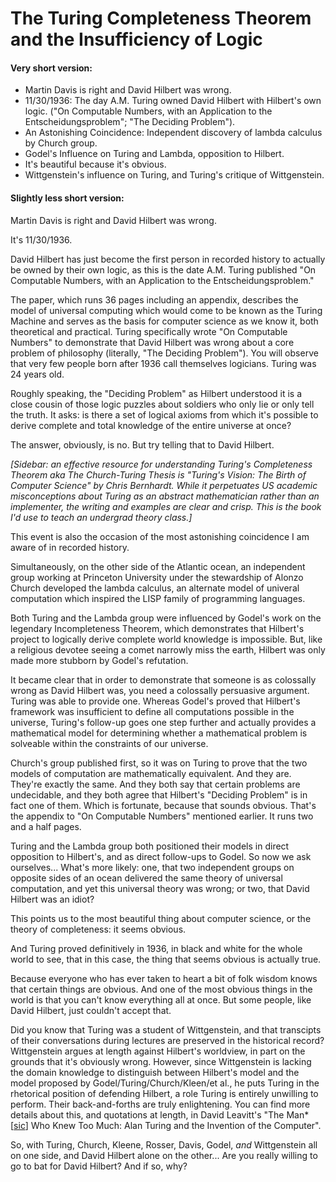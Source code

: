 # The Turing Completeness Theorem and the Insufficiency of Logic

#### Very short version:

* Martin Davis is right and David Hilbert was wrong.
* 11/30/1936: The day A.M. Turing owned David Hilbert with Hilbert's own logic. ("On Computable Numbers, with an Application to the Entscheidungsproblem"; "The Deciding Problem").
* An Astonishing Coincidence: Independent discovery of lambda calculus by Church group.
* Godel's Influence on Turing and Lambda, opposition to Hilbert.
* It's beautiful because it's obvious.
* Wittgenstein's influence on Turing, and Turing's critique of Wittgenstein.

#### Slightly less short version:

Martin Davis is right and David Hilbert was wrong.

It's 11/30/1936.

David Hilbert has just become the first person in recorded history to actually be owned by their own logic, as this is the date A.M. Turing published "On Computable Numbers, with an Application to the Entscheidungsproblem."

The paper, which runs 36 pages including an appendix, describes the model of universal computing which would come to be known as the Turing Machine and serves as the basis for computer science as we know it, both theoretical and practical. Turing specifically wrote "On Computable Numbers" to demonstrate that David Hilbert was wrong about a core problem of philosophy (literally, "The Deciding Problem"). You will observe that very few people born after 1936 call themselves logicians. Turing was 24 years old.

Roughly speaking, the "Deciding Problem" as Hilbert understood it is a close cousin of those logic puzzles about soldiers who only lie or only tell the truth. It asks: is there a set of logical axioms from which it's possible to derive complete and total knowledge of the entire universe at once?

The answer, obviously, is no. But try telling that to David Hilbert.

*\[Sidebar: an effective resource for understanding Turing's Completeness Theorem aka The Church-Turing Thesis is "Turing's Vision: The Birth of Computer Science" by Chris Bernhardt. While it perpetuates US academic misconceptions about Turing as an abstract mathematician rather than an implementer, the writing and examples are clear and crisp. This is the book I'd use to teach an undergrad theory class.]*

This event is also the occasion of the most astonishing coincidence I am aware of in recorded history.

Simultaneously, on the other side of the Atlantic ocean, an independent group working at Princeton University under the stewardship of Alonzo Church developed the lambda calculus, an alternate model of univeral computation which inspired the LISP family of programming languages.

Both Turing and the Lambda group were influenced by Godel's work on the legendary Incompleteness Theorem, which demonstrates that Hilbert's project to logically derive complete world knowledge is impossible. But, like a religious devotee seeing a comet narrowly miss the earth, Hilbert was only made more stubborn by Godel's refutation.

It became clear that in order to demonstrate that someone is as colossally wrong as David Hilbert was, you need a colossally persuasive argument. Turing was able to provide one. Whereas Godel's proved that Hilbert's framework was insufficient to define all computations possible in the universe, Turing's follow-up goes one step further and actually provides a mathematical model for determining whether a mathematical problem is solveable within the constraints of our universe.

Church's group published first, so it was on Turing to prove that the two models of computation are mathematically equivalent. And they are. They're exactly the same. And they both say that certain problems are undecidable, and they both agree that Hilbert's "Deciding Problem" is in fact one of them. Which is fortunate, because that sounds obvious. That's the appendix to "On Computable Numbers" mentioned earlier. It runs two and a half pages.

Turing and the Lambda group both positioned their models in direct opposition to Hilbert's, and as direct follow-ups to Godel. So now we ask ourselves... What's more likely: one, that two independent groups on opposite sides of an ocean delivered the same theory of universal computation, and yet this universal theory was wrong; or two, that David Hilbert was an idiot?

This points us to the most beautiful thing about computer science, or the theory of completeness: it seems obvious.

And Turing proved definitively in 1936, in black and white for the whole world to see, that in this case, the thing that seems obvious is actually true. 

Because everyone who has ever taken to heart a bit of folk wisdom knows that certain things are obvious. And one of the most obvious things in the world is that you can't know everything all at once. But some people, like David Hilbert, just couldn't accept that.

Did you know that Turing was a student of Wittgenstein, and that transcipts of their conversations during lectures are preserved in the historical record? Wittgenstein argues at length against Hilbert's worldview, in part on the grounds that it's obviously wrong. However, since Wittgenstein is lacking the domain knowledge to distinguish between Hilbert's model and the model proposed by Godel/Turing/Church/Kleen/et al., he puts Turing in the rhetorical position of defending Hilbert, a role Turing is entirely unwilling to perform. Their back-and-forths are truly enlightening. You can find more details about this, and quotations at length, in David Leavitt's "The Man* \[[sic](../protomolecule/index.md)] Who Knew Too Much: Alan Turing and the Invention of the Computer".

So, with Turing, Church, Kleene, Rosser, Davis, Godel, *and* Wittgenstein all on one side, and David Hilbert alone on the other... Are you really willing to go to bat for David Hilbert? And if so, why?
